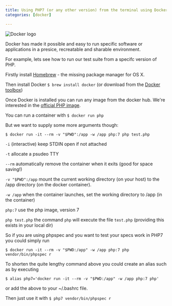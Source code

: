 ```yaml
---
title: Using PHP7 (or any other version) from the terminal using Docker
categories: [docker]

---
```

![Docker logo](/images/docker.png)

Docker has made it possible and easy to run specific software or applications in a presice, recreatable and sharable environment.

For example, lets see how to run our test suite from a specifc version of PHP.

Firstly install [Homebrew](http://brew.sh) - the missing package manager for OS X.

Then install Docker `$ brew install docker` (or download from the [Docker toolbox](https://www.docker.com/products/docker-toolbox))

Once Docker is installed you can run any image from the docker hub. We're interested in the [official PHP image](https://hub.docker.com/_/php/).

You can run a container with `$ docker run php`

But we want to supply some more arguments though:

`$ docker run -it --rm -v "$PWD":/app -w /app php:7 php test.php`

`-i` (interactive) keep STDIN open if not attached

`-t` allocate a psudeo TTY

`--rm` automatically remove the container when it exits (good for space saving!)

`-v "$PWD":/app` mount the current working directory (on your host) to the /app directory (on the docker 
container).

`-w /app` when the container launches, set the working directory to /app (in the container)

`php:7` use the php image, version 7

`php test.php` the command `php` will execute the file `test.php` (providing this exists in your local dir)


So if you are using phpspec and you want to test your specs work in PHP7 you could simply run 

`$ docker run -it --rm -v "$PWD:/app" -w /app php:7 php vendor/bin/phpspec r`

To shorten the quite lengthy command above you could create an alias such as by executing

`$ alias php7='docker run -it --rm -v "$PWD:/app" -w /app php:7 php'`

or add the above to your ~/.bashrc file.

Then just use it with `$ php7 vendor/bin/phpspec r`